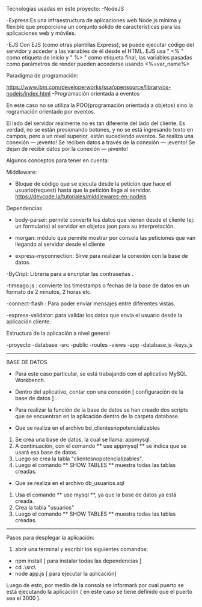 Tecnologías usadas en este proyecto:
-NodeJS

-Express:Es una infraestructura de aplicaciones web Node.js mínima y flexible que proporciona un conjunto sólido de características para las aplicaciones web y móviles.

-EJS:Con EJS (como otras plantillas Express), se puede ejecutar código del servidor y acceder a las variables de él desde el HTML.
EJS usa " <% " como etiqueta de inicio y " %> " como etiqueta final, las variables pasadas como parámetros de render pueden accederse usando <%=var_name%>

Paradigma de programación:

https://www.ibm.com/developerworks/ssa/opensource/library/os-nodejs/index.html
-Programación orientada a eventos

En este caso no se utiliza la POO(programación orientada a objetos) sino la rogramación orientado por eventos.

El lado del servidor realmente no es tan diferente del lado del cliente. Es verdad, no se están presionando botones, y no se está ingresando texto en campos, pero a un nivel superior,
están sucediendo eventos. Se realiza una conexión — ¡evento! Se reciben datos a través de la conexión — ¡evento! Se dejan de recibir datos por
la conexión — ¡evento!

Algunos conceptos para tener en cuenta:

Middleware:

- Bloque de código que se ejecuta desde la petición que hace el usuario(request) hasta que la petición llega al servidor.
https://devcode.la/tutoriales/middlewares-en-nodejs

 
Dependencias

- body-parser: permite convertir los datos que vienen desde el cliente (ej: un formulario) al servidor en objetos json para su interpretación.

- morgan: módulo que permite mostrar por consola las peticiones que van llegando al servidor desde el cliente

- express-myconnection: Sirve para realizar la conexión con la base de datos.

-ByCript: Libreria para a encriptar las contraseñas .

-timeago.js : convierte los timestamps o fechas de la base de datos en un formato de 2 minutos, 2 horas etc.

-connect-flash : Para poder enviar mensajes entre diferentes vistas.

-express-validator: para validar los datos que envia el usuario desde la aplicación cliente.


Estructura de la aplicación a nivel general

-proyecto
 -database
  -src
  -public
  -routes
  -views
 -app 
 -database.js
 -keys.js

--------------------------------------------------------------------------------
BASE DE DATOS

- Para este caso particular, se está trabajando con el aplicativo MySQL Workbench.

- Dentro del aplicativo, contar con una conexión [ configuración de la base de datos ] .

- Para realizar la función de la base de datos se han creado dos scripts que se encuentran en la aplicación dentro de la carpeta database.

* Que se realiza en el archivo bd_clientesnopotencializables
1) Se crea una base de datos, la cual se llama: appmysql.
2) A continuación, con el comando ** use appmysql ** se indica que se usará esa base de datos.
3) Luego se crea la tabla "clientesnopotencializables".
4) Luego el comando ** SHOW TABLES ** muestra todas las tablas creadas.

* Que se realiza en el archivo db_usuarios.sql
1) Usa el comando ** use mysql **, ya que la base de datos ya está creada.
2) Crea la tabla "usuarios" 
3) Luego el comando ** SHOW TABLES ** muestra todas las tablas creadas.
--------------------------------------------------------------------------------
Pasos para desplegar la aplicación:

1) abrir una terminal y escribir los siguientes comandos:

- npm install [ para instalar todas las dependencias ]
- cd .\src\
- node app.js [ para ejecutar la aplicación]

Luego de esto, por medio de la consola se informará por cual puerto se está ejecutando la aplicación ( en este caso se tiene definido que el puerto sea el 3000 ).


